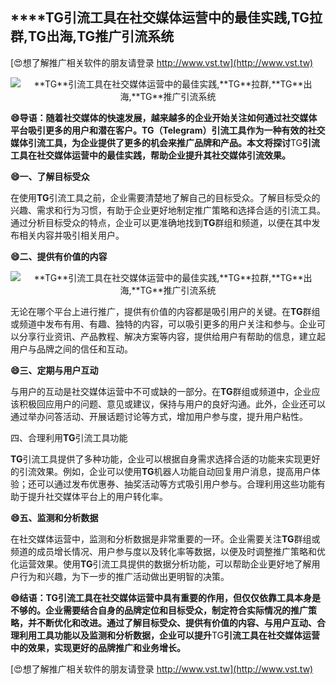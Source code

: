 ## ****TG**引流工具在社交媒体运营中的最佳实践,**TG**拉群,**TG**出海,**TG**推广引流系统**

[😍想了解推广相关软件的朋友请登录 http://www.vst.tw](http://www.vst.tw)

 <center><img src="https://vst.tw/MP4/tuiguang/png/7.png" alt="**TG**引流工具在社交媒体运营中的最佳实践,**TG**拉群,**TG**出海,**TG**推广引流系统"></center>

**😄导语：随着社交媒体的快速发展，越来越多的企业开始关注如何通过社交媒体平台吸引更多的用户和潜在客户。**TG**（Telegram）引流工具作为一种有效的社交媒体引流工具，为企业提供了更多的机会来推广品牌和产品。本文将探讨**TG**引流工具在社交媒体运营中的最佳实践，帮助企业提升其社交媒体引流效果。**

**😄一、了解目标受众**

在使用**TG**引流工具之前，企业需要清楚地了解自己的目标受众。了解目标受众的兴趣、需求和行为习惯，有助于企业更好地制定推广策略和选择合适的引流工具。通过分析目标受众的特点，企业可以更准确地找到**TG**群组和频道，以便在其中发布相关内容并吸引相关用户。

**😄二、提供有价值的内容**

 <center><img src="https://vst.tw/MP4/tuiguang/png/6.png" alt="**TG**引流工具在社交媒体运营中的最佳实践,**TG**拉群,**TG**出海,**TG**推广引流系统"></center>

无论在哪个平台上进行推广，提供有价值的内容都是吸引用户的关键。在**TG**群组或频道中发布有用、有趣、独特的内容，可以吸引更多的用户关注和参与。企业可以分享行业资讯、产品教程、解决方案等内容，提供给用户有帮助的信息，建立起用户与品牌之间的信任和互动。

**😄三、定期与用户互动**

与用户的互动是社交媒体运营中不可或缺的一部分。在**TG**群组或频道中，企业应该积极回应用户的问题、意见或建议，保持与用户的良好沟通。此外，企业还可以通过举办问答活动、开展话题讨论等方式，增加用户参与度，提升用户粘性。

四、合理利用**TG**引流工具功能

**TG**引流工具提供了多种功能，企业可以根据自身需求选择合适的功能来实现更好的引流效果。例如，企业可以使用**TG**机器人功能自动回复用户消息，提高用户体验；还可以通过发布优惠券、抽奖活动等方式吸引用户参与。合理利用这些功能有助于提升社交媒体平台上的用户转化率。

**😄五、监测和分析数据**

在社交媒体运营中，监测和分析数据是非常重要的一环。企业需要关注**TG**群组或频道的成员增长情况、用户参与度以及转化率等数据，以便及时调整推广策略和优化运营效果。使用**TG**引流工具提供的数据分析功能，可以帮助企业更好地了解用户行为和兴趣，为下一步的推广活动做出更明智的决策。

**😄结语：**TG**引流工具在社交媒体运营中具有重要的作用，但仅仅依靠工具本身是不够的。企业需要结合自身的品牌定位和目标受众，制定符合实际情况的推广策略，并不断优化和改进。通过了解目标受众、提供有价值的内容、与用户互动、合理利用工具功能以及监测和分析数据，企业可以提升**TG**引流工具在社交媒体运营中的效果，实现更好的品牌推广和业务增长。**

[😍想了解推广相关软件的朋友请登录 http://www.vst.tw](http://www.vst.tw)




